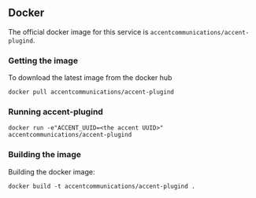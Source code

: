 ## Docker

The official docker image for this service is `accentcommunications/accent-plugind`.

### Getting the image

To download the latest image from the docker hub

```shell
docker pull accentcommunications/accent-plugind
```

### Running accent-plugind

```shell
docker run -e"ACCENT_UUID=<the accent UUID>" accentcommunications/accent-plugind
```

### Building the image

Building the docker image:

```shell
docker build -t accentcommunications/accent-plugind .
```
